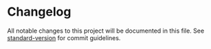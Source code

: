# Changelog

All notable changes to this project will be documented in this file. See
[standard-version](https://github.com/conventional-changelog/standard-version)
for commit guidelines.
